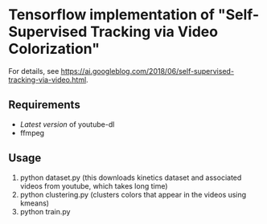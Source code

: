 # Tensorflow implementation of "Self-Supervised Tracking via Video Colorization"

For details, see https://ai.googleblog.com/2018/06/self-supervised-tracking-via-video.html.

## Requirements
* *Latest version* of youtube-dl
* ffmpeg

## Usage
1. python dataset.py (this downloads kinetics dataset and associated videos from youtube, which takes long time)
1. python clustering.py (clusters colors that appear in the videos using kmeans)
1. python train.py
